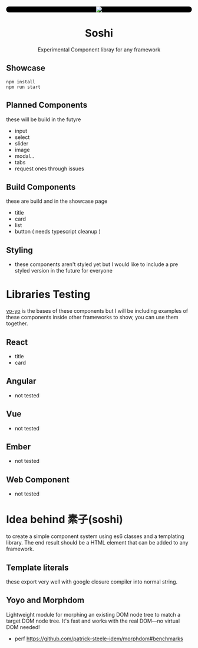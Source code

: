 <p style="border-radius: 8px; background:#000" align="center"><img src="https://github.com/stagfoo/soshi/blob/master/build/soshi.png?raw=true" ></img></p>
<h1 align="center">Soshi</h1>
<p align="center">
Experimental Component libray for any framework
</p>

## Showcase
```
npm install
npm run start
```

## Planned Components
these will be build in the futyre
- input
- select
- slider
- image
- modal...
- tabs
- request ones through issues

## Build Components
these are build and in the showcase page
- title
- card
- list
- button ( needs typescript cleanup )

## Styling 
- these components aren't styled yet but I would like to include a pre styled version in the future for everyone

# Libraries Testing
[yo-yo](https://github.com/maxogden/yo-yo) is the bases of these components but I will be including examples of these components inside other frameworks to show, you can use them together.

## React
- title
- card

## Angular
- not tested

## Vue
- not tested

## Ember
- not tested

## Web Component
- not tested


# Idea behind 素子(soshi)
to create a simple component system using es6 classes and a templating library.
The end result should be a HTML element that can be added to any framework.

## Template literals
these export very well with google closure compiler into normal string.

## Yoyo and Morphdom 
Lightweight module for morphing an existing DOM node tree to match a target DOM node tree. It's fast and works with the real DOM—no virtual DOM needed!
- perf https://github.com/patrick-steele-idem/morphdom#benchmarks
